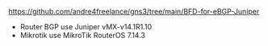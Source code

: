 https://github.com/andre4freelance/gns3/tree/main/BFD-for-eBGP-Juniper

- Router BGP use Juniper vMX-v14.1R1.10
- Mikrotik use MikroTik RouterOS 7.14.3
